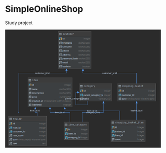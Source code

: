 # SimpleOnlineShop
Study project

![alt text](https://github.com/enable934/online_shop/blob/master/DB.png)
